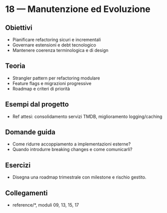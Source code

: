 # 18 — Manutenzione ed Evoluzione

## Obiettivi
- Pianificare refactoring sicuri e incrementali
- Governare estensioni e debt tecnologico
- Mantenere coerenza terminologica e di design

## Teoria
- Strangler pattern per refactoring modulare
- Feature flags e migrazioni progressive
- Roadmap e criteri di priorità

## Esempi dal progetto
- Ref attesi: consolidamento servizi TMDB, miglioramento logging/caching

## Domande guida
- Come ridurre accoppiamento a implementazioni esterne?
- Quando introdurre breaking changes e come comunicarli?

## Esercizi
- Disegna una roadmap trimestrale con milestone e rischio gestito.

## Collegamenti
- reference/*, moduli 09, 13, 15, 17